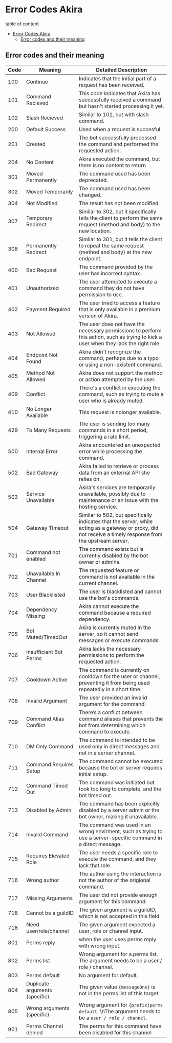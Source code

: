 # Error Codes Akira

table of content

- [Error Codes Akira](#error-codes-akira)
  - [Error codes and their meaning](#error-codes-and-their-meaning)

## Error codes and their meaning

| Code | Meaning                  | Detailed Description |
|--------|------------------------|----------------------|
| 100    | Continue               | Indicates that the initial part of a request has been received. |
| 101    | Command Recieved       | This code indicates that Akira has successfully received a command but hasn't started processing it yet. |
| 102    | Slash Recieved         | Similar to 101, but with slash command. |
| 200    | Default Success        | Used when a request is succesful.|
| 201    | Created                | The bot successfully processed the command and performed the requested action. |
| 204    | No Content             | Akira executed the command, but there is no content to return |
| 301    | Moved Permanently      | The command used has been deprecated. |
| 302    | Moved Temporarily      | The command used has been changed. |
| 304    | Not Modified           | The result has not been modified. |
| 307    | Temporary Redirect     | Similar to 302, but it specifically tells the client to perform the same request (method and body) to the new location. |
| 308    | Permanently Redirect   | Similar to 301, but it tells the client to repeat the same request (method and body) at the new endpoint.|
| 400    | Bad Request            | The command provided by the user has incorrect syntax. |
| 401    | Unauthorized           | The user attempted to execute a command they do not have permission to use. |
| 402    | Payment Required       | The user tried to access a feature that is only available in a premium version of Akira. |
| 403    | Not Allowed            | The user does not have the necessary permissions to perform this action, such as trying to kick a user when they lack the right role. |
| 404    | Endpoint Not Found     | Akira didn't recognize the command, perhaps due to a typo or using a non-existent command.|
| 405    | Method Not Allowed     | Akira does not support the method or action attempted by the user. |
| 409    | Conflict               | There's a conflict in executing the command, such as trying to mute a user who is already muted. |
| 410    | No Longer Available    | This request is nolonger available. |
| 429    | To Many Requests       | The user is sending too many commands in a short period, triggering a rate limit.|
| 500    | Internal Error         | Akira encountered an unexpected error while processing the command. |
| 502    | Bad Gateway            | Akira failed to retrieve or process data from an external API she relies on. |
| 503    | Service Unavailable    | Akira's services are temporarily unavailable, possibly due to maintenance or an issue with the hosting service.|
| 504    | Gateway Timeout        | Similar to 502, but specifically indicates that the server, while acting as a gateway or proxy, did not receive a timely response from the upstream server. |
| 701    | Command not enabled    | The command exists but is currently disabled by the bot owner or admins. |
| 702    | Unavailable In Channel | The requested feature or command is not available in the current channel.|
| 703    | User Blacklisted       | The user is blacklisted and cannot use the bot's commands. |
| 704    | Dependency Missing     | Akira cannot execute the command because a required dependency. |
| 705    | Bot Muted/TimedOut     | Akira is currently muted in the server, so it cannot send messages or execute commands. |
| 706    | Insufficient Bot Perms | Akira lacks the necessary permissions to perform the requested action. |
| 707    | Cooldown Active        | The command is currently on cooldown for the user or channel, preventing it from being used repeatedly in a short time. |
| 708    | Invalid Argument       | The user provided an invalid argument for the command. |
| 709    | Command Alias Conflict | There’s a conflict between command aliases that prevents the bot from determining which command to execute. |
| 710    | DM Only Command        | The command is intended to be used only in direct messages and not in a server channel. |
| 711    | Command Requires Setup | The command cannot be executed because the bot or server requires initial setup. |
| 712    | Command Timed Out      | The command was initiated but took too long to complete, and the bot timed out. |
| 713    | Disabled by Admin      | The command has been explicitly disabled by a server admin or the bot owner, making it unavailable. |
| 714    | Invalid Command        | The command was used in an wrong envirment, such as trying to use a server-specific command in a direct message. |
| 715    | Requires Elevated Role | The user needs a specific role to execute the command, and they lack that role. |
| 716    | Wrong author           | The author using the interaction is not the author of the origional command. |
| 717    | Missing Arguments      | The user did not provide enough argument for this command. |
| 718    | Cannot be a guildID    | The given argument is a guildID, which is not accepted in this field. |
| 718    | Need user/role/channel | The given argument expected a user, role or channel input. |
| 801    | Perms reply            | when the user uses perms reply with wrong input. |
| 802    | Perms list             | Wrong argument for a.perms list. The argument needs to be a user / role / channel. |
| 803    | Perms default          | No argument for default. |
| 804    | Duplicate arguments (specific). | The given value `{messageOne}` is not in the perms list of this target. |
| 805    | Wrong arguments (specific) | Wrong argument for `{prefix}perms default`. \nThe argument needs to be a `user / role / channel`. |
| 901    | Perms Channel denied   | The perms for this command have been disabled for this channel |
